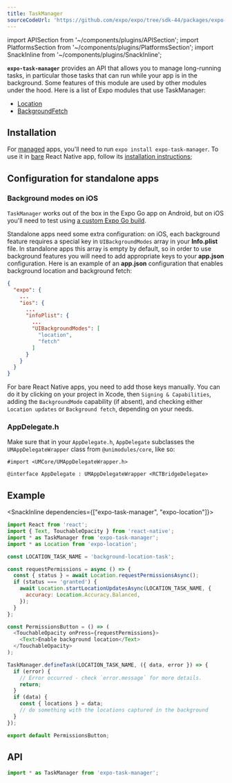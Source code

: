 ```yaml
---
title: TaskManager
sourceCodeUrl: 'https://github.com/expo/expo/tree/sdk-44/packages/expo-task-manager'
---
```


import APISection from '~/components/plugins/APISection';
import PlatformsSection from '~/components/plugins/PlatformsSection';
import SnackInline from '~/components/plugins/SnackInline';

**`expo-task-manager`** provides an API that allows you to manage long-running tasks, in particular those tasks that can run while your app is in the background.
Some features of this module are used by other modules under the hood. Here is a list of Expo modules that use TaskManager:

- [Location](location.md)
- [BackgroundFetch](background-fetch.md)

<PlatformsSection android emulator ios simulator />

## Installation

For [managed](/introduction/managed-vs-bare.md#managed-workflow) apps, you'll need to run `expo install expo-task-manager`. To use it in [bare](/introduction/managed-vs-bare.md#bare-workflow) React Native app, follow its [installation instructions](https://github.com/expo/expo/tree/main/packages/expo-task-manager);

## Configuration for standalone apps

### Background modes on iOS

`TaskManager` works out of the box in the Expo Go app on Android, but on iOS you'll need to test using [a custom Expo Go build](/guides/adhoc-builds.md).

Standalone apps need some extra configuration: on iOS, each background feature requires a special key in `UIBackgroundModes` array in your **Info.plist** file. In standalone apps this array is empty by default, so in order to use background features you will need to add appropriate keys to your **app.json** configuration.
Here is an example of an **app.json** configuration that enables background location and background fetch:

```json
{
  "expo": {
    ...
    "ios": {
      ...
      "infoPlist": {
        ...
        "UIBackgroundModes": [
          "location",
          "fetch"
        ]
      }
    }
  }
}
```

For bare React Native apps, you need to add those keys manually. You can do it by clicking on your project in Xcode, then `Signing & Capabilities`, adding the `BackgroundMode` capability (if absent), and checking either `Location updates` or `Background fetch`, depending on your needs.

### AppDelegate.h

Make sure that in your `AppDelegate.h`, `AppDelegate` subclasses the `UMAppDelegateWrapper` class from `@unimodules/core`, like so:

```objc
#import <UMCore/UMAppDelegateWrapper.h>

@interface AppDelegate : UMAppDelegateWrapper <RCTBridgeDelegate>
```

## Example

<SnackInline dependencies={["expo-task-manager", "expo-location"]}>

```javascript
import React from 'react';
import { Text, TouchableOpacity } from 'react-native';
import * as TaskManager from 'expo-task-manager';
import * as Location from 'expo-location';

const LOCATION_TASK_NAME = 'background-location-task';

const requestPermissions = async () => {
  const { status } = await Location.requestPermissionsAsync();
  if (status === 'granted') {
    await Location.startLocationUpdatesAsync(LOCATION_TASK_NAME, {
      accuracy: Location.Accuracy.Balanced,
    });
  }
};

const PermissionsButton = () => (
  <TouchableOpacity onPress={requestPermissions}>
    <Text>Enable background location</Text>
  </TouchableOpacity>
);

TaskManager.defineTask(LOCATION_TASK_NAME, ({ data, error }) => {
  if (error) {
    // Error occurred - check `error.message` for more details.
    return;
  }
  if (data) {
    const { locations } = data;
    // do something with the locations captured in the background
  }
});

export default PermissionsButton;
```

</SnackInline>

## API

```js
import * as TaskManager from 'expo-task-manager';
```

<APISection packageName="expo-task-manager" apiName="TaskManager" />